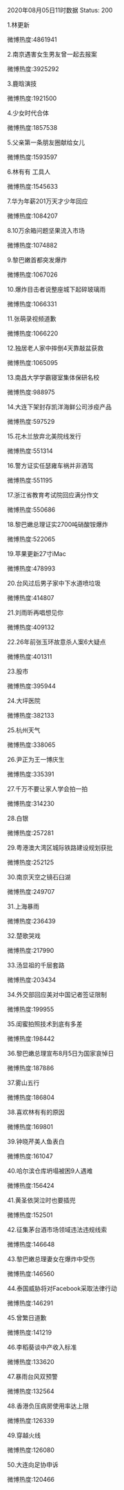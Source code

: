 2020年08月05日11时数据
Status: 200

1.林更新

微博热度:4861941

2.南京遇害女生男友曾一起去报案

微博热度:3925292

3.鹿晗演技

微博热度:1921500

4.少女时代合体

微博热度:1857538

5.父亲第一条朋友圈献给女儿

微博热度:1593597

6.林有有 工具人

微博热度:1545633

7.华为年薪201万天才少年回应

微博热度:1084207

8.10万余箱问题坚果流入市场

微博热度:1074882

9.黎巴嫩首都突发爆炸

微博热度:1067026

10.爆炸目击者说整座城下起碎玻璃雨

微博热度:1066331

11.张萌录视频道歉

微博热度:1066220

12.独居老人家中摔倒4天靠敲盆获救

微博热度:1065095

13.南昌大学学霸寝室集体保研名校

微博热度:988975

14.大连下架封存凯洋海鲜公司涉疫产品

微博热度:597529

15.花木兰放弃北美院线发行

微博热度:551314

16.警方证实任瑟雍车祸并非酒驾

微博热度:551195

17.浙江省教育考试院回应满分作文

微博热度:550686

18.黎巴嫩总理证实2700吨硝酸铵爆炸

微博热度:522065

19.苹果更新27寸iMac

微博热度:478993

20.台风过后男子家中下水道喷垃圾

微博热度:414807

21.刘雨昕再唱想见你

微博热度:409132

22.26年前张玉环故意杀人案6大疑点

微博热度:401311

23.股市

微博热度:395944

24.大坪医院

微博热度:382133

25.杭州天气

微博热度:338065

26.尹正为王一博庆生

微博热度:335391

27.千万不要让家人学会拍一拍

微博热度:314230

28.白银

微博热度:257281

29.粤港澳大湾区城际铁路建设规划获批

微博热度:252125

30.南京天空之镜石臼湖

微博热度:249707

31.上海暴雨

微博热度:236439

32.楚歌哭戏

微博热度:217990

33.汤显祖的千层套路

微博热度:203434

34.外交部回应美对中国记者签证限制

微博热度:199955

35.闺蜜拍照技术到底有多差

微博热度:198442

36.黎巴嫩总理宣布8月5日为国家哀悼日

微博热度:187886

37.雾山五行

微博热度:186804

38.喜欢林有有的原因

微博热度:169801

39.钟晓芹美人鱼表白

微博热度:161047

40.哈尔滨仓库坍塌被困9人遇难

微博热度:156424

41.黄圣依哭泣时也要插兜

微博热度:152501

42.征集茅台酒市场领域违法违规线索

微博热度:146648

43.黎巴嫩总理妻女在爆炸中受伤

微博热度:146560

44.泰国威胁将对Facebook采取法律行动

微博热度:146291

45.曾繁日道歉

微博热度:141219

46.李稻葵谈中产收入标准

微博热度:133620

47.暴雨台风双预警

微博热度:132564

48.香港负压病房使用率达上限

微博热度:126339

49.穿越火线

微博热度:126080

50.大连向足协申诉

微博热度:120466

